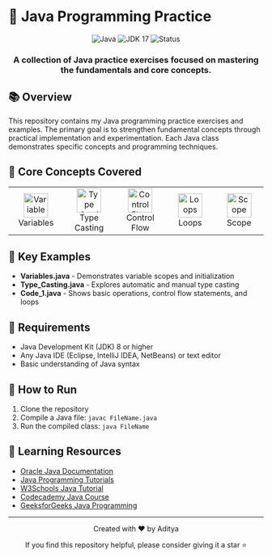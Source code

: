 # 🔴 Java Programming Practice

<div align="center">
  <img src="https://img.shields.io/badge/Java-ED8B00?style=for-the-badge&logo=openjdk&logoColor=white" alt="Java" />
  <img src="https://img.shields.io/badge/Code-JDK_17-informational?style=for-the-badge&logo=java&logoColor=white&color=ED8B00" alt="JDK 17" />
  <img src="https://img.shields.io/badge/Status-Active-success?style=for-the-badge" alt="Status" />
</div>

<div align="center">
  <h3>A collection of Java practice exercises focused on mastering the fundamentals and core concepts.</h3>
</div>

## 📚 Overview

This repository contains my Java programming practice exercises and examples. The primary goal is to strengthen fundamental concepts through practical implementation and experimentation. Each Java class demonstrates specific concepts and programming techniques.

## 🧠 Core Concepts Covered

<div align="center">
  <table>
    <tr>
      <td align="center" width="120">
        <img src="https://cdn-icons-png.flaticon.com/512/226/226777.png" width="48" height="48" alt="Variables" />
        <br>Variables
      </td>
      <td align="center" width="120">
        <img src="https://cdn-icons-png.flaticon.com/512/226/226777.png" width="48" height="48" alt="Type Casting" />
        <br>Type Casting
      </td>
      <td align="center" width="120">
        <img src="https://cdn-icons-png.flaticon.com/512/226/226777.png" width="48" height="48" alt="Control Flow" />
        <br>Control Flow
      </td>
      <td align="center" width="120">
        <img src="https://cdn-icons-png.flaticon.com/512/226/226777.png" width="48" height="48" alt="Loops" />
        <br>Loops
      </td>
      <td align="center" width="120">
        <img src="https://cdn-icons-png.flaticon.com/512/226/226777.png" width="48" height="48" alt="Scope" />
        <br>Scope
      </td>
    </tr>
  </table>
</div>

## 📁 Key Examples

- **Variables.java** - Demonstrates variable scopes and initialization
- **Type_Casting.java** - Explores automatic and manual type casting
- **Code_1.java** - Shows basic operations, control flow statements, and loops

## 🔧 Requirements

- Java Development Kit (JDK) 8 or higher
- Any Java IDE (Eclipse, IntelliJ IDEA, NetBeans) or text editor
- Basic understanding of Java syntax

## 🚀 How to Run

1. Clone the repository
2. Compile a Java file: `javac FileName.java`
3. Run the compiled class: `java FileName`

## 📖 Learning Resources

- [Oracle Java Documentation](https://docs.oracle.com/en/java/)
- [Java Programming Tutorials](https://www.javatpoint.com/java-tutorial)
- [W3Schools Java Tutorial](https://www.w3schools.com/java/)
- [Codecademy Java Course](https://www.codecademy.com/learn/learn-java)
- [GeeksforGeeks Java Programming](https://www.geeksforgeeks.org/java/)

---

<div align="center">
  <p>Created with ❤️ by Aditya</p>
  
  <p>If you find this repository helpful, please consider giving it a star ⭐</p>
</div>
